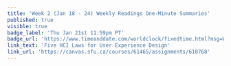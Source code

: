 ```yaml
---
title: 'Week 2 (Jan 18 - 24) Weekly Readings One-Minute Summaries'
published: true
visible: true
badge_label: 'Thu Jan 21st 11:59pm PT'
badge_url: 'https://www.timeanddate.com/worldclock/fixedtime.html?msg=Week+2+%28Sep+12+-+18%29+Weekly+Readings+One-Minute+Summaries+Due+Date&iso=20210121T2359&p1=256'
link_text: 'Five HCI Laws for User Experience Design'
link_url: 'https://canvas.sfu.ca/courses/61465/assignments/610768'
---
```

